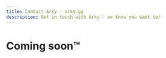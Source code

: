 ```yaml
---
title: Contact Arky - arky.gg
description: Get in touch with Arky - we know you want to!
---
```


# Coming soon&trade;
